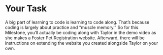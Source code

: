 # Your Task

A big part of learning to code is learning to code along. That’s because coding is largely about practice and “muscle memory.”  So for this Milestone, you’ll actually be coding along with Taylor in the demo video as she makes a Foster Pet Registration website.  Afterward, there will be instructions on extending the website you created alongside Taylor on your own.